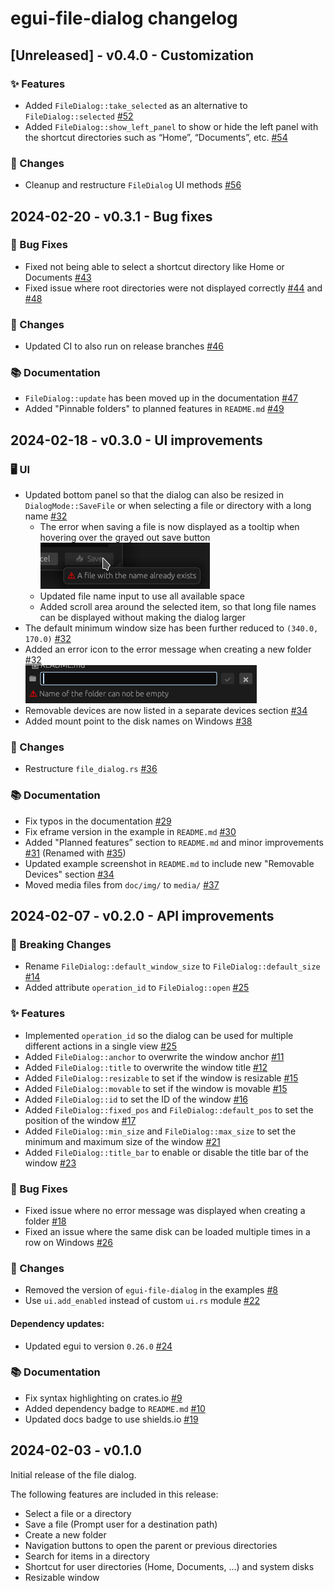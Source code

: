 # egui-file-dialog changelog

## [Unreleased] - v0.4.0 - Customization
### ✨ Features
- Added `FileDialog::take_selected` as an alternative to `FileDialog::selected` [#52](https://github.com/fluxxcode/egui-file-dialog/pull/52)
- Added `FileDialog::show_left_panel` to show or hide the left panel with the shortcut directories such as “Home”, “Documents”, etc. [#54](https://github.com/fluxxcode/egui-file-dialog/pull/54)

### 🔧 Changes
- Cleanup and restructure `FileDialog` UI methods [#56](https://github.com/fluxxcode/egui-file-dialog/pull/56)

## 2024-02-20 - v0.3.1 - Bug fixes
### 🐛 Bug Fixes
- Fixed not being able to select a shortcut directory like Home or Documents [#43](https://github.com/fluxxcode/egui-file-dialog/pull/43)
- Fixed issue where root directories were not displayed correctly [#44](https://github.com/fluxxcode/egui-file-dialog/pull/44) and [#48](https://github.com/fluxxcode/egui-file-dialog/pull/48)

### 🔧 Changes
- Updated CI to also run on release branches [#46](https://github.com/fluxxcode/egui-file-dialog/pull/46)

### 📚 Documentation
- `FileDialog::update` has been moved up in the documentation [#47](https://github.com/fluxxcode/egui-file-dialog/pull/47)
- Added "Pinnable folders" to planned features in `README.md` [#49](https://github.com/fluxxcode/egui-file-dialog/pull/49)

## 2024-02-18 - v0.3.0 - UI improvements
### 🖥 UI
- Updated bottom panel so that the dialog can also be resized in `DialogMode::SaveFile` or when selecting a file or directory with a long name [#32](https://github.com/fluxxcode/egui-file-dialog/pull/32)
  - The error when saving a file is now displayed as a tooltip when hovering over the grayed out save button \
    ![preview](media/changelog/v0.3.0/error_tooltip.png)
  - Updated file name input to use all available space
  - Added scroll area around the selected item, so that long file names can be displayed without making the dialog larger
- The default minimum window size has been further reduced to `(340.0, 170.0)` [#32](https://github.com/fluxxcode/egui-file-dialog/pull/32)
- Added an error icon to the error message when creating a new folder [#32](https://github.com/fluxxcode/egui-file-dialog/pull/32) \
  ![preview](media/changelog/v0.3.0/error_icon.png)
- Removable devices are now listed in a separate devices section [#34](https://github.com/fluxxcode/egui-file-dialog/pull/34)
- Added mount point to the disk names on Windows [#38](https://github.com/fluxxcode/egui-file-dialog/pull/38)

### 🔧 Changes
- Restructure `file_dialog.rs` [#36](https://github.com/fluxxcode/egui-file-dialog/pull/36)

### 📚 Documentation
- Fix typos in the documentation [#29](https://github.com/fluxxcode/egui-file-dialog/pull/29)
- Fix eframe version in the example in `README.md` [#30](https://github.com/fluxxcode/egui-file-dialog/pull/30)
- Added "Planned features” section to `README.md` and minor improvements [#31](https://github.com/fluxxcode/egui-file-dialog/pull/31) (Renamed with [#35](https://github.com/fluxxcode/egui-file-dialog/pull/35))
- Updated example screenshot in `README.md` to include new "Removable Devices" section [#34](https://github.com/fluxxcode/egui-file-dialog/pull/34)
- Moved media files from `doc/img/` to `media/` [#37](https://github.com/fluxxcode/egui-file-dialog/pull/37)

## 2024-02-07 - v0.2.0 - API improvements
### 🚨 Breaking Changes
- Rename `FileDialog::default_window_size` to `FileDialog::default_size` [#14](https://github.com/fluxxcode/egui-file-dialog/pull/14)
- Added attribute `operation_id` to `FileDialog::open` [#25](https://github.com/fluxxcode/egui-file-dialog/pull/25)

### ✨ Features
- Implemented `operation_id` so the dialog can be used for multiple different actions in a single view [#25](https://github.com/fluxxcode/egui-file-dialog/pull/25)
- Added `FileDialog::anchor` to overwrite the window anchor [#11](https://github.com/fluxxcode/egui-file-dialog/pull/11)
- Added `FileDialog::title` to overwrite the window title [#12](https://github.com/fluxxcode/egui-file-dialog/pull/12)
- Added `FileDialog::resizable` to set if the window is resizable [#15](https://github.com/fluxxcode/egui-file-dialog/pull/15)
- Added `FileDialog::movable` to set if the window is movable [#15](https://github.com/fluxxcode/egui-file-dialog/pull/15)
- Added `FileDialog::id` to set the ID of the window [#16](https://github.com/fluxxcode/egui-file-dialog/pull/16)
- Added `FileDialog::fixed_pos` and `FileDialog::default_pos` to set the position of the window [#17](https://github.com/fluxxcode/egui-file-dialog/pull/17)
- Added `FileDialog::min_size` and `FileDialog::max_size` to set the minimum and maximum size of the window [#21](https://github.com/fluxxcode/egui-file-dialog/pull/21)
- Added `FileDialog::title_bar` to enable or disable the title bar of the window [#23](https://github.com/fluxxcode/egui-file-dialog/pull/23)

### 🐛 Bug Fixes
- Fixed issue where no error message was displayed when creating a folder [#18](https://github.com/fluxxcode/egui-file-dialog/pull/18)
- Fixed an issue where the same disk can be loaded multiple times in a row on Windows [#26](https://github.com/fluxxcode/egui-file-dialog/pull/26)

### 🔧 Changes
- Removed the version of `egui-file-dialog` in the examples [#8](https://github.com/fluxxcode/egui-file-dialog/pull/8)
- Use `ui.add_enabled` instead of custom `ui.rs` module [#22](https://github.com/fluxxcode/egui-file-dialog/pull/22)

#### Dependency updates:
- Updated egui to version `0.26.0` [#24](https://github.com/fluxxcode/egui-file-dialog/pull/24)

### 📚 Documentation
- Fix syntax highlighting on crates.io [#9](https://github.com/fluxxcode/egui-file-dialog/pull/9)
- Added dependency badge to `README.md` [#10](https://github.com/fluxxcode/egui-file-dialog/pull/10)
- Updated docs badge to use shields.io [#19](https://github.com/fluxxcode/egui-file-dialog/pull/19)

## 2024-02-03 - v0.1.0

Initial release of the file dialog.

The following features are included in this release:
- Select a file or a directory
- Save a file (Prompt user for a destination path)
- Create a new folder
- Navigation buttons to open the parent or previous directories
- Search for items in a directory
- Shortcut for user directories (Home, Documents, ...) and system disks
- Resizable window
